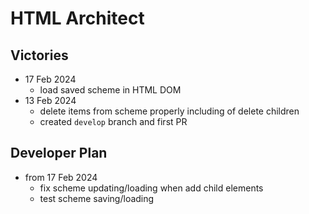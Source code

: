 # HTML Architect

## Victories

* 17 Feb 2024
  * load saved scheme in HTML DOM
* 13 Feb 2024
  * delete items from scheme properly including of delete children
  * created `develop` branch and first PR


## Developer Plan

* from 17 Feb 2024
  * fix scheme updating/loading when add child elements
  * test scheme saving/loading